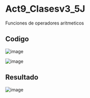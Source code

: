 # Act9_Clasesv3_5J
Funciones de operadores aritmeticos
## Codigo
![image](https://github.com/user-attachments/assets/e80b7740-609e-4773-a72e-e5a5b58418c5)

![image](https://github.com/user-attachments/assets/87931f60-a8eb-49e5-91c6-f727ae8e36f5)

## Resultado
![image](https://github.com/user-attachments/assets/e007bde7-4165-486c-80f4-4cd620604132)

